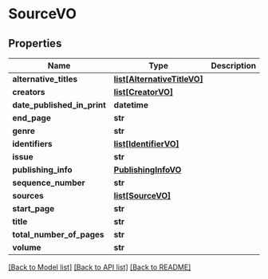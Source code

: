 # SourceVO

## Properties
Name | Type | Description | Notes
------------ | ------------- | ------------- | -------------
**alternative_titles** | [**list[AlternativeTitleVO]**](AlternativeTitleVO.md) |  | [optional] 
**creators** | [**list[CreatorVO]**](CreatorVO.md) |  | [optional] 
**date_published_in_print** | **datetime** |  | [optional] 
**end_page** | **str** |  | [optional] 
**genre** | **str** |  | [optional] 
**identifiers** | [**list[IdentifierVO]**](IdentifierVO.md) |  | [optional] 
**issue** | **str** |  | [optional] 
**publishing_info** | [**PublishingInfoVO**](PublishingInfoVO.md) |  | [optional] 
**sequence_number** | **str** |  | [optional] 
**sources** | [**list[SourceVO]**](SourceVO.md) |  | [optional] 
**start_page** | **str** |  | [optional] 
**title** | **str** |  | [optional] 
**total_number_of_pages** | **str** |  | [optional] 
**volume** | **str** |  | [optional] 

[[Back to Model list]](../README.md#documentation-for-models) [[Back to API list]](../README.md#documentation-for-api-endpoints) [[Back to README]](../README.md)


